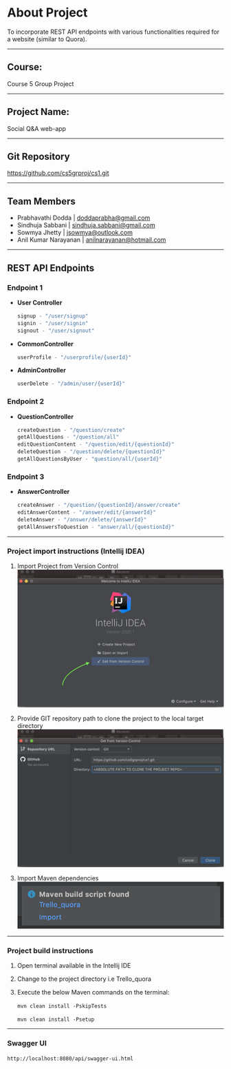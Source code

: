 

# About Project

To incorporate REST API endpoints with various functionalities required for a website (similar to Quora).

---

## Course:

Course 5 Group Project

---

## Project Name: 

Social Q&A web-app

---

## Git Repository

https://github.com/cs5grproj/cs1.git

---

## Team Members

- Prabhavathi Dodda | doddaprabha@gmail.com
- Sindhuja Sabbani | sindhuja.sabbani@gmail.com
- Sowmya Jhetty | jsowmya@outlook.com
- Anil Kumar Narayanan | anilnarayanan@hotmail.com

---

## REST API Endpoints

### Endpoint 1

- **User Controller**
	```javascript
	signup - "/user/signup"
	signin - "/user/signin"
	signout - "/user/signout"
	```
- **CommonController**
	```javascript
	userProfile - "/userprofile/{userId}"
	```

- **AdminController**
	```javascript
	userDelete - "/admin/user/{userId}"
	```
### Endpoint 2

- **QuestionController**
	```javascript
	createQuestion - "/question/create"
	getAllQuestions - "/question/all"
	editQuestionContent - "/question/edit/{questionId}"
	deleteQuestion - "/question/delete/{questionId}"
	getAllQuestionsByUser - "question/all/{userId}"
	```
	
### Endpoint 3

- **AnswerController**
	```javascript
	createAnswer - "/question/{questionId}/answer/create"
	editAnswerContent - "/answer/edit/{answerId}"
	deleteAnswer - "/answer/delete/{answerId}"
	getAllAnswersToQuestion - "answer/all/{questionId}"
	```

---

### Project import instructions (Intellij IDEA)

1. Import Project from Version Control
![Project Import](Trello_quora/images/1.png)

2. Provide GIT repository path to clone the project to the local target directory
![Project Import](Trello_quora/images/2.png)

3. Import Maven dependencies
![Project Import](Trello_quora/images/3.png)

---

### Project build instructions

1. Open terminal available in the Intellij IDE

2. Change to the project directory i.e Trello_quora

3. Execute the below Maven commands on the terminal:

    `mvn clean install -PskipTests`
    
    `mvn clean install -Psetup`

---

### Swagger UI

```http://localhost:8080/api/swagger-ui.html```

